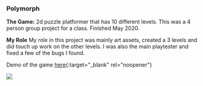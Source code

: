 ### Polymorph 
**The Game:** 2d puzzle platformer that has 10 different levels. 
This was a 4 person group project for a class. Finished May 2020.

**My Role** My role in this project was mainly art assets, created a 3 levels and did touch up work on the other levels.
I was also the main playtester and fixed a few of the bugs I found.

Demo of the game [here](https://parkerallen.github.io/PolymorphPrototype/){:target="_blank" rel="noopener"}

<img src="images/polyPlay.gif">

